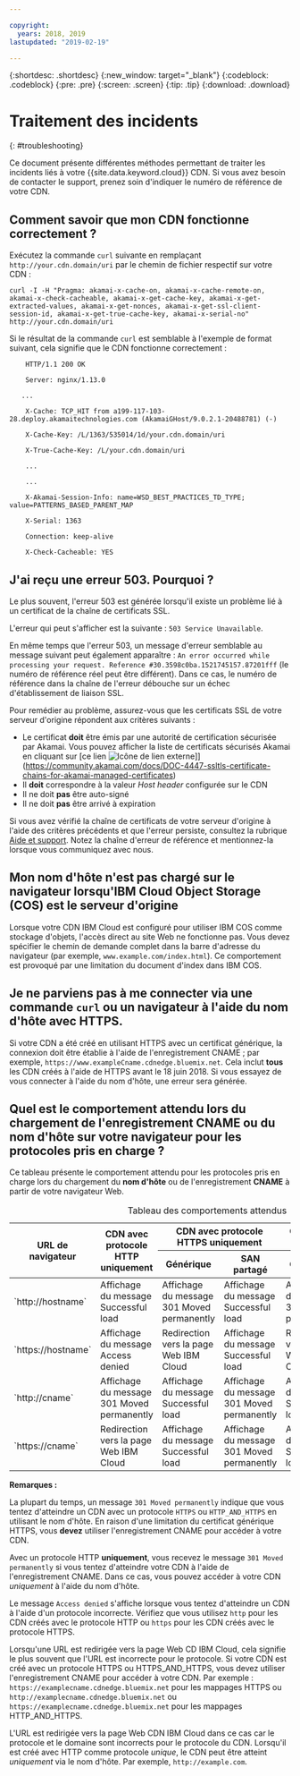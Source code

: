 ```yaml
---

copyright:
  years: 2018, 2019
lastupdated: "2019-02-19"

---
```


{:shortdesc: .shortdesc}
{:new_window: target="_blank"}
{:codeblock: .codeblock}
{:pre: .pre}
{:screen: .screen}
{:tip: .tip}
{:download: .download}

# Traitement des incidents
{: #troubleshooting}

Ce document présente différentes méthodes permettant de traiter les incidents liés à votre {{site.data.keyword.cloud}} CDN. Si vous avez besoin de contacter le support, prenez soin d'indiquer le numéro de référence de votre CDN.

## Comment savoir que mon CDN fonctionne correctement ?
Exécutez la commande `curl` suivante en remplaçant `http://your.cdn.domain/uri` par le chemin de fichier respectif sur votre CDN :

`curl -I -H "Pragma: akamai-x-cache-on, akamai-x-cache-remote-on, akamai-x-check-cacheable, akamai-x-get-cache-key, akamai-x-get-extracted-values, akamai-x-get-nonces, akamai-x-get-ssl-client-session-id, akamai-x-get-true-cache-key, akamai-x-serial-no" http://your.cdn.domain/uri`

Si le résultat de la commande `curl` est semblable à l'exemple de format suivant, cela signifie que le CDN fonctionne correctement :

```
    HTTP/1.1 200 OK

    Server: nginx/1.13.0

   ...

    X-Cache: TCP_HIT from a199-117-103-28.deploy.akamaitechnologies.com (AkamaiGHost/9.0.2.1-20488781) (-)

    X-Cache-Key: /L/1363/535014/1d/your.cdn.domain/uri

    X-True-Cache-Key: /L/your.cdn.domain/uri

    ...

    ...

    X-Akamai-Session-Info: name=WSD_BEST_PRACTICES_TD_TYPE; value=PATTERNS_BASED_PARENT_MAP

    X-Serial: 1363

    Connection: keep-alive

    X-Check-Cacheable: YES
```

## J'ai reçu une erreur 503. Pourquoi ?

Le plus souvent, l'erreur 503 est générée lorsqu'il existe un problème lié à un certificat de la chaîne de certificats SSL.

L'erreur qui peut s'afficher est la suivante : `503 Service Unavailable`.  

En même temps que l'erreur 503, un message d'erreur semblable au message suivant peut également apparaître : `An error occurred while processing your request. Reference #30.3598c0ba.1521745157.87201fff` (le numéro de référence réel peut être différent). Dans ce cas, le numéro de référence dans la chaîne de l'erreur débouche sur un échec d'établissement de liaison SSL.

Pour remédier au problème, assurez-vous que les certificats SSL de votre serveur d'origine répondent aux critères suivants :
  * Le certificat **doit** être émis par une autorité de certification sécurisée par Akamai. Vous pouvez afficher la liste de certificats sécurisés Akamai en cliquant sur [ce lien ![Icône de lien externe](../../icons/launch-glyph.svg "Icône de lien externe")]](https://community.akamai.com/docs/DOC-4447-ssltls-certificate-chains-for-akamai-managed-certificates)
  * Il **doit** correspondre à la valeur *Host header* configurée sur le CDN
  * Il ne doit **pas** être auto-signé
  * Il ne doit **pas** être arrivé à expiration

Si vous avez vérifié la chaîne de certificats de votre serveur d'origine à l'aide des critères précédents et que l'erreur persiste, consultez la rubrique [Aide et support](/docs/infrastructure/CDN/getting-help.html#gettinghelp). Notez la chaîne d'erreur de référence et mentionnez-la lorsque vous communiquez avec nous.

## Mon nom d'hôte n'est pas chargé sur le navigateur lorsqu'IBM Cloud Object Storage (COS) est le serveur d'origine

Lorsque votre CDN IBM Cloud est configuré pour utiliser IBM COS comme stockage d'objets, l'accès direct au site Web ne fonctionne pas. Vous devez spécifier le chemin de demande complet dans la barre d'adresse du navigateur (par exemple, `www.example.com/index.html`). Ce comportement est provoqué par une limitation du document d'index dans IBM COS.

## Je ne parviens pas à me connecter via une commande `curl` ou un navigateur à l'aide du nom d'hôte avec HTTPS.

Si votre CDN a été créé en utilisant HTTPS avec un certificat générique, la connexion doit être établie à l'aide de l'enregistrement CNAME ; par exemple, `https://www.exampleCname.cdnedge.bluemix.net`. Cela inclut **tous** les CDN créés à l'aide de HTTPS avant le 18 juin 2018. Si vous essayez de vous connecter à l'aide du nom d'hôte, une erreur sera générée.

## Quel est le comportement attendu lors du chargement de l'enregistrement CNAME ou du nom d'hôte sur votre navigateur pour les protocoles pris en charge ?

Ce tableau présente le comportement attendu pour les protocoles pris en charge lors du chargement du **nom d'hôte** ou de l'enregistrement **CNAME** à partir de votre navigateur Web.

<table>
<caption caption-side=“top”>Tableau des comportements attendus</caption>
<thead>
<tr>
<th rowspan=2 scope="col">URL de navigateur</th>
<th rowspan=2 scope="col">CDN avec protocole HTTP uniquement</th>
<th colspan=2 scope="col">CDN avec protocole HTTPS uniquement</th>
<th colspan=2 scope="col">CDN avec les protocoles HTTP et HTTPS</th>
</tr>
<tr>
<th scope="col"> Générique </th>
<th scope="col"> SAN partagé </th>
<th scope="col"> Générique </th>
<th scope="col"> SAN partagé </th>
</tr>
</thead>
<tbody>
<tr>
<td> `http://hostname` </td>
<td> Affichage du message Successful load </td>
<td> Affichage du message 301 Moved permanently </td>
<td> Affichage du message Successful load </td>
<td> Affichage du message 301 Moved permanently </td>
<td> Affichage du message Successful load </td>
</tr>
<tr>
<td> `https://hostname`</td>
<td> Affichage du message Access denied </td>
<td> Redirection vers la page Web IBM Cloud </td>
<td> Affichage du message Successful load </td>
<td> Redirection vers la page Web IBM Cloud </td>
<td> Affichage du message Successful load </td>
</tr>
<tr>
		<td> `http://cname` </td>
		<td> Affichage du message 301 Moved permanently </td>
		<td> Affichage du message Successful load </td>
		<td> Affichage du message 301 Moved permanently </td>
		<td> Affichage du message Successful load </td>
		<td> Affichage du message 301 Moved permanently </td>
</tr>
<tr>
		<td> `https://cname` </td>
		<td> Redirection vers la page Web IBM Cloud </td>
		<td> Affichage du message Successful load </td>
		<td> Affichage du message 301 Moved permanently </td>
		<td> Affichage du message Successful load </td>
		<td> Redirection vers la page Web IBM Cloud </td>
</tr>
</tbody>
</table>

**Remarques :**

La plupart du temps, un message `301 Moved permanently` indique que vous tentez d'atteindre un CDN avec un protocole `HTTPS` ou `HTTP_AND_HTTPS` en utilisant le nom d'hôte. En raison d'une limitation du certificat générique HTTPS, vous **devez** utiliser l'enregistrement CNAME pour accéder à votre CDN.

Avec un protocole HTTP **uniquement**, vous recevez le message `301 Moved permanently` si vous tentez d'atteindre votre CDN à l'aide de l'enregistrement CNAME. Dans ce cas, vous pouvez accéder à votre CDN _uniquement_ à l'aide du nom d'hôte.

Le message `Access denied` s'affiche lorsque vous tentez d'atteindre un CDN à l'aide d'un protocole incorrecte. Vérifiez que vous utilisez `http` pour les CDN créés avec le protocole HTTP ou `https` pour les CDN créés avec le protocole HTTPS.

Lorsqu'une URL est redirigée vers la page Web CD IBM Cloud, cela signifie le plus souvent que l'URL est incorrecte pour le protocole. Si votre CDN est créé avec un protocole HTTPS ou HTTPS_AND_HTTPS, vous devez utiliser l'enregistrement CNAME pour accéder à votre CDN. Par exemple : `https://examplecname.cdnedge.bluemix.net` pour les mappages HTTPS ou `http://examplecname.cdnedge.bluemix.net` ou `https://examplecname.cdnedge.bluemix.net` pour les mappages HTTP_AND_HTTPS.

L'URL est redirigée vers la page Web CDN IBM Cloud dans ce cas car le protocole et le domaine sont incorrects pour le protocole du CDN. Lorsqu'il est créé avec HTTP comme protocole _unique_, le CDN peut être atteint _uniquement_ via le nom d'hôte. Par exemple, `http://example.com`.
